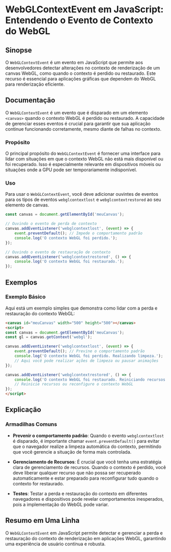 <!--
Meta Description: # WebGLContextEvent em JavaScript: Entendendo o Evento de Contexto do WebGL ## Sinopse O `WebGLContextEvent` é um evento em JavaScript que permite aos...
Meta Keywords: contexto, webgl, canvas, que, para
-->

# WebGLContextEvent em JavaScript: Entendendo o Evento de Contexto do WebGL

## Sinopse
O `WebGLContextEvent` é um evento em JavaScript que permite aos desenvolvedores detectar alterações no contexto de renderização de um canvas WebGL, como quando o contexto é perdido ou restaurado. Este recurso é essencial para aplicações gráficas que dependem do WebGL para renderização eficiente.

## Documentação
O `WebGLContextEvent` é um evento que é disparado em um elemento `<canvas>` quando o contexto WebGL é perdido ou restaurado. A capacidade de gerenciar esses eventos é crucial para garantir que sua aplicação continue funcionando corretamente, mesmo diante de falhas no contexto.

### Propósito
O principal propósito do `WebGLContextEvent` é fornecer uma interface para lidar com situações em que o contexto WebGL não está mais disponível ou foi recuperado. Isso é especialmente relevante em dispositivos móveis ou situações onde a GPU pode ser temporariamente indisponível.

### Uso
Para usar o `WebGLContextEvent`, você deve adicionar ouvintes de eventos para os tipos de eventos `webglcontextlost` e `webglcontextrestored` ao seu elemento de canvas. 

```javascript
const canvas = document.getElementById('meuCanvas');

// Ouvindo o evento de perda de contexto
canvas.addEventListener('webglcontextlost', (event) => {
    event.preventDefault(); // Impede o comportamento padrão
    console.log('O contexto WebGL foi perdido.');
});

// Ouvindo o evento de restauração de contexto
canvas.addEventListener('webglcontextrestored', () => {
    console.log('O contexto WebGL foi restaurado.');
});
```

## Exemplos
### Exemplo Básico
Aqui está um exemplo simples que demonstra como lidar com a perda e restauração do contexto WebGL:

```html
<canvas id="meuCanvas" width="500" height="500"></canvas>
<script>
const canvas = document.getElementById('meuCanvas');
const gl = canvas.getContext('webgl');

canvas.addEventListener('webglcontextlost', (event) => {
    event.preventDefault(); // Previne o comportamento padrão
    console.log('O contexto WebGL foi perdido. Realizando limpeza.');
    // Aqui você pode realizar ações de limpeza ou pausar animações
});

canvas.addEventListener('webglcontextrestored', () => {
    console.log('O contexto WebGL foi restaurado. Reiniciando recursos.');
    // Reinicie recursos ou reconfigure o contexto WebGL
});
</script>
```

## Explicação
### Armadilhas Comuns
- **Prevenir o comportamento padrão**: Quando o evento `webglcontextlost` é disparado, é importante chamar `event.preventDefault()` para evitar que o navegador realize a limpeza automática do contexto, permitindo que você gerencie a situação de forma mais controlada.
  
- **Gerenciamento de Recursos**: É crucial que você tenha uma estratégia clara de gerenciamento de recursos. Quando o contexto é perdido, você deve liberar qualquer recurso que não possa ser recuperado automaticamente e estar preparado para reconfigurar tudo quando o contexto for restaurado.

- **Testes**: Testar a perda e restauração do contexto em diferentes navegadores e dispositivos pode revelar comportamentos inesperados, pois a implementação do WebGL pode variar.

## Resumo em Uma Linha
O `WebGLContextEvent` em JavaScript permite detectar e gerenciar a perda e restauração do contexto de renderização em aplicações WebGL, garantindo uma experiência de usuário contínua e robusta.